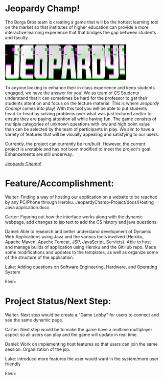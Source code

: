 # Jeopardy Champ! 

The Borgs Bros team is creating a game that will be the hottest learning tool on the market so that institutes of higher education can provide a more interactive learning experience that that bridges the gap between students and faculty.

![Logo](https://github.com/cs3398-borgs-bros/JeopardyChamp-Project/blob/master/download.png)

To anyone looking to enhance their in class experience and keep students engaged, we have the answer for you! We as team of CS Students understand that it can sometimes be hard for the professor to get their students attention and focus on the lecture material. This is where *Jeopardy Champ!* comes into play! With this tool you will be able to put students head-to-head by solving problems over what was just lectured and/or to ensure they are paying attention all while having fun. The game consists of multiple categories of unknown questions with low and high point value than can be selected by the team of participants in play. We aim to have a variety of features that will be visually appealing and satisfying to our users.

Currently, the project can currently be run/built. However, the current project is unstable and has not been modified to meet the project's goal. Enhancements are still underway.

[Jeopardy Champ!](https://jeopardy-champ.herokuapp.com/)

# Feature/Accomplishment:
Walter: Finding a way of hosting our application on a website to be reached by any PC/Phone through Heroku. JeopardyChamp-Project/docs/Hosting Java application.docx

Carter: Figuring out how the interface works along with the dynamic webpage, add changes to jsp text to add the CS history and java
questions. 

Daniel: Able to research and better understand development of Dynamic Web Applications using Java and the various tools involved (Heroku, Apache Maven, Apache Tomcat, JSP, JavaScript, Servlets). Able to host and manage builds of application using Heroku and the GitHub repo. Made some modifications and updates to the templates, as well as organize some of the structure of the application.

Luke: Adding questions on Software Engineering, Hardware, and Operating System

Elvin:

# Project Status/Next Step:
Walter: Next step would be create a "Game Lobby" for users to connect and see the same dynamic page.

Carter: Next step would be to make the game have a realtime multiplayer aspect so all users can play and the game will update in real time. 

Daniel: Work on implementing host features so that users can join the same session. Organization of the jsp.

Luke: Introduce more features the user would want in the system/more user friendly

Elvin:


